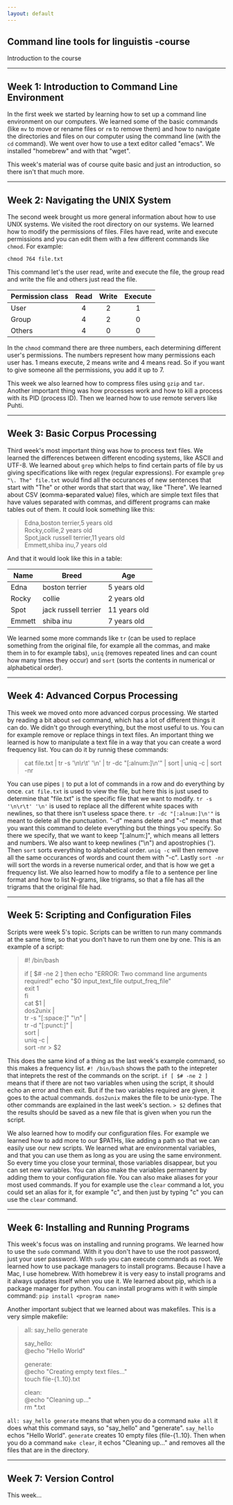 ```yaml
---
layout: default
---
```


## Command line tools for linguistis -course

Introduction to the course

***

## Week 1: Introduction to Command Line Environment

In the first week we started by learning how to set up a command line environment on our computers.
We learned some of the basic commands (like `mv` to move or rename files or `rm` to remove them) and how
to navigate the directories and files on our computer using the command line (with the `cd` command).
We went over how to use a text editor called "emacs". We installed "homebrew" and with that "wget". 

This week's material was of course quite basic and just an introduction, so there isn't that much more.

***

## Week	2: Navigating the UNIX System

The second week brought us more general information about how to use UNIX systems. We visited the root
directory on our systems. We learned how to modify the permissions of files. Files have read, write and
execute permissions and you can edit them with a few different commands like `chmod`. For example:

`chmod 764 file.txt`

This command let's the user read, write and execute the file, the group read and write the file and others just read
the file.

| Permission class | Read | Write | Execute |
|------------------|:----:|:-----:|:-------:|
|User              |4     |2      |1        |
|Group             |4     |2      |0        |
|Others            |4     |0      |0        |

In the `chmod` command there are three numbers, each determining different user's permissions. The numbers 
represent how many permissions each user has. 1 means execute, 2 means write and 4 means read. So if you want 
to give someone all the permissions, you add it up to 7.

This week we also learned how to compress files using `gzip` and `tar`. Another important thing was how processes
work and how to kill a process with its PID (process ID). Then we learned how to use remote servers like Puhti.

***

## Week	3: Basic Corpus Processing

Third week's most important thing was how to process text files. We learned the differences between different
encoding systems, like ASCII and UTF-8. We learned about `grep` which helps to find certain parts of file
by us giving specifications like with regex (regular expressions). For example `grep "\. The" file.txt` would find all the occurances
of new sentences that start with "The" or other words that start that way, like "There". We learned about
CSV (**c**omma-**s**eparated **v**alue) files, which are simple text files that have values separated with
commas, and different programs can make tables out of them. It could look something like this:

> Edna,boston terrier,5 years old  
> Rocky,collie,2 years old  
> Spot,jack russell terrier,11 years old  
> Emmett,shiba inu,7 years old  

And that it would look like this in a table:

| Name   | Breed                | Age          |
|--------|----------------------|--------------|
| Edna   | boston terrier       | 5 years old  |
| Rocky  | collie               | 2 years old  |
| Spot   | jack russell terrier | 11 years old |
| Emmett | shiba inu            | 7 years old  |

We learned some more commands like `tr` (can be used to replace something from the original file,
for example all the commas, and make them in to for example tabs), `uniq` (removes repeated lines and can
count how many times they occur) and `sort` (sorts the contents in numerical or alphabetical order).

***

## Week	4: Advanced Corpus Processing

This week we moved onto more advanced corpus processing. We started by reading a bit about `sed` command,
which has a lot of different things it can do. We didn't go through everything, but the most useful to us.
You can for example remove or replace things in text files. An important thing we learned is how to
manipulate a text file in a way that you can create a word frequency list. You can do it by runnig these
commands:

> cat file.txt \| tr -s '\n\r\t' '\n' \| tr -dc "[:alnum:]\n'" \| sort \| uniq -c \| sort -nr 

You can use pipes `|` to put a lot of commands in a row and do everything by once. `cat file.txt`
is used to view the file, but here this is just used to determine that "file.txt" is the specific
file that we want to modify. `tr -s '\n\r\t' '\n'` is used to replace all the different white spaces
with newlines, so that there isn't useless space there. `tr -dc "[:alnum:]\n'"` is meant to delete
all the punctuation. "-d" means delete and "-c" means that you want this command to delete everything
but the things you specify. So there we specify, that we want to keep "[:alnum:]", which means all
letters and numbers. We also want to keep newlines ("\n") and apostrophies ('). Then `sort` sorts
everything to alphabetical order. `uniq -c` will then remove all the same occurances of words
and count them with "-c". Lastly `sort -nr` will sort the words in a reverse numerical order,
and that is how we get a frequency list. We also learned how to modify a file to a sentence
per line format and how to list N-grams, like trigrams, so that a file has all the trigrams
that the original file had.

***

## Week	5: Scripting and Configuration Files

Scripts were week 5's topic. Scripts can be written to run many commands at the same time,
so that you don't have to run them one by one. This is an example of a script:

> #! /bin/bash
>
> if [ $# -ne 2 ]  
> then  
>     echo "ERROR: Two command line arguments required!"  
>     echo "$0 input_text_file output_freq_file"  
>     exit 1  
> fi  
> cat $1 |  
> dos2unix |  
> tr -s "[:space:]" "\n" |  
> tr -d "[:punct:]" |  
> sort |  
> uniq -c |  
> sort -nr > $2

This does the same kind of a thing as the last week's example command, so this makes
a frequency list. `#! /bin/bash` shows the path to the intepreter that inteprets the
rest of the commands on the script. `if [ $# -ne 2 ]` means that if there are not two
variables when using the script, it should echo an error and then exit. But if the two
variables required are given, it goes to the actual commands. `dos2unix` makes the file
to be unix-type. The other commands are explained in the last week's section. `> $2`
defines that the results should be saved as a new file that is given when you run the script.

We also learned how to modify our configuration files. For example we learned how to add
more to our $PATHs, like adding a path so that we can easily use our new scripts.
We learned what are environmental variables, and that you can use them as long as you
are using the same environment. So every time you close your terminal, those variables
disappear, but you can set new variables. You can also make the variables permanent by
adding them to your configuration file. You can also make aliases for your most used
commands. If you for example use the `clear` command a lot, you could set an alias
for it, for example "c", and then just by typing "c" you can use the `clear` command.

***

## Week	6: Installing and Running Programs

This week's focus was on installing and running programs. We learned how to use the `sudo`
command. With it you don't have to use the root password, just your user password. With
`sudo` you can execute commands as root. We learned how to use package managers to
install programs. Because I have a Mac, I use homebrew. With homebrew it is very easy
to install programs and it always updates itself when you use it. We learned about pip,
which is a package manager for python. You can install programs with it with simple
command: `pip install <program name>`

Another important subject that we learned about was makefiles. This is a very simple
makefile:

> all: say_hello generate
>
> say_hello:  
>         @echo "Hello World"  
>
> generate:  
>         @echo "Creating empty text files..."  
>         touch file-{1..10}.txt  
>
> clean:  
>         @echo "Cleaning up..."  
>         rm *.txt

`all: say_hello generate` means that when you do a command `make all` it does what this
command says, so "say_hello" and "generate". `say_hello` echos "Hello World". `generate`
creates 10 empty files (file-{1..10}. Then when you do a command `make clear`, it echos
"Cleaning up..." and removes all the files that are in the directory.

***

## Week	7: Version Control

This week...